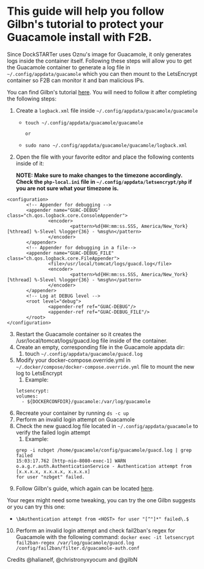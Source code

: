 # This guide will help you follow Gilbn's tutorial to protect your Guacamole install with F2B.

Since DockSTARTer uses Oznu's image for Guacamole, it only generates logs inside the container itself. Following these steps will allow you to get the Guacamole container to generate a log file in `~/.config/appdata/guacamole` which you can then mount to the LetsEncrypt container so F2B can monitor it and ban malicious IPs.

You can find Gilbn's tutorial [here](https://technicalramblings.com/blog/remotely-accessing-the-unraid-gui-with-guacamole-and-vnc-web-browser/). You will need to follow it after completing the following steps:

1. Create a `logback.xml` file inside `~/.config/appdata/guacamole/guacamole`
    * `touch ~/.config/appdata/guacamole/guacamole`
            
          or
            
    * `sudo nano ~/.config/appdata/guacamole/guacamole/logback.xml`
1. Open the file with your favorite editor and place the following contents inside of it: 


    **NOTE: Make sure to make changes to the timezone accordingly. Check the `php-local.ini` file in `~/.config/appdata/letsencrypt/php` if you are not sure what your timezone is.** 

 ```
 <configuration>
        <!-- Appender for debugging -->
        <appender name="GUAC-DEBUG" class="ch.qos.logback.core.ConsoleAppender">
                <encoder>
                        <pattern>%d{HH:mm:ss.SSS, America/New_York} [%thread] %-5level %logger{36} - %msg%n</pattern>
                </encoder>
        </appender>
        <!-- Appender for debugging in a file-->
        <appender name="GUAC-DEBUG_FILE" class="ch.qos.logback.core.FileAppender">
                <file>/usr/local/tomcat/logs/guacd.log</file>
                <encoder>
                        <pattern>%d{HH:mm:ss.SSS, America/New_York} [%thread] %-5level %logger{36} - %msg%n</pattern>
                </encoder>
        </appender>
        <!-- Log at DEBUG level -->
        <root level="debug">
                <appender-ref ref="GUAC-DEBUG"/>
                <appender-ref ref="GUAC-DEBUG_FILE"/>
        </root>
</configuration> 

```
3. Restart the Guacamole container so it creates the /usr/local/tomcat/logs/guacd.log file inside of the container.
1. Create an empty, corresponding file in the Guacamole appdata dir: 
    1. touch `~/.config/appdata/guacamole/guacd.log`
1. Modify your docker-compose.override.yml in `~/.docker/compose/docker-compose.override.yml` file to mount the new log to LetsEncrypt
    1. Example: 
    ```
    letsencrypt:
    volumes:
      - ${DOCKERCONFDIR}/guacamole:/var/log/guacamole
     ```
6. Recreate your container by running `ds -c up`
1. Perform an invalid login attempt on Guacamole
1. Check the new guacd.log file located in `~/.config/appdata/guacamole` to verify the failed login attempt
    1. Example: 
    ```
    grep -i nzbget /home/guacamole/config/guacamole/guacd.log | grep failed 
    15:03:17.762 [http-nio-8080-exec-1] WARN  o.a.g.r.auth.AuthenticationService - Authentication attempt from [x.x.x.x, x.x.x.x, x.x.x.x]
    for user "nzbget" failed.
    ```
9. Follow Gilbn's guide, which again can be located [here](https://technicalramblings.com/blog/remotely-accessing-the-unraid-gui-with-guacamole-and-vnc-web-browser/).

Your regex might need some tweaking, you can try the one Gilbn suggests or you can try this one:
  * `\bAuthentication attempt from <HOST> for user "[^"]*" failed\.$`

10. Perform an invalid login attempt and check fail2ban's regex for Guacamole with the following command: 
  `docker exec -it letsencrypt fail2ban-regex /var/log/guacamole/guacd.log /config/fail2ban/filter.d/guacamole-auth.conf`


Credits @halianelf, @christronyxyocum and @gilbN
